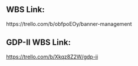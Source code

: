 <h2>WBS Link:</h2>
https://trello.com/b/obfpoEOy/banner-management


<h2>GDP-II WBS Link:</h2>

https://trello.com/b/Xkqz8Z2W/gdp-ii